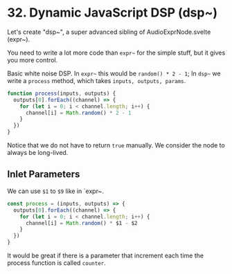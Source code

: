 # 32. Dynamic JavaScript DSP (dsp~)

Let's create "dsp~", a super advanced sibling of AudioExprNode.svelte (expr~).

You need to write a lot more code than `expr~` for the simple stuff, but it gives you more control.

Basic white noise DSP. In `expr~` this would be `random() * 2 - 1`;
In `dsp~` we write a `process` method, which takes `inputs, outputs, params`.

```js
function process(inputs, outputs) {
  outputs[0].forEach((channel) => {
    for (let i = 0; i < channel.length; i++) {
      channel[i] = Math.random() * 2 - 1
    }
  })
}
```

Notice that we do not have to return `true` manually. We consider the node to always be long-lived.

## Inlet Parameters

We can use `$1` to `$9` like in `expr~.

```js
const process = (inputs, outputs) => {
  outputs[0].forEach((channel) => {
    for (let i = 0; i < channel.length; i++) {
      channel[i] = Math.random() * $1 - $2
    }
  })
}
```

It would be great if there is a parameter that increment each time the process function is called `counter`.
